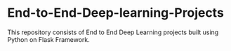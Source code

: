 # End-to-End-Deep-learning-Projects
This repository consists of  End to End Deep Learning projects built using Python on Flask Framework.

